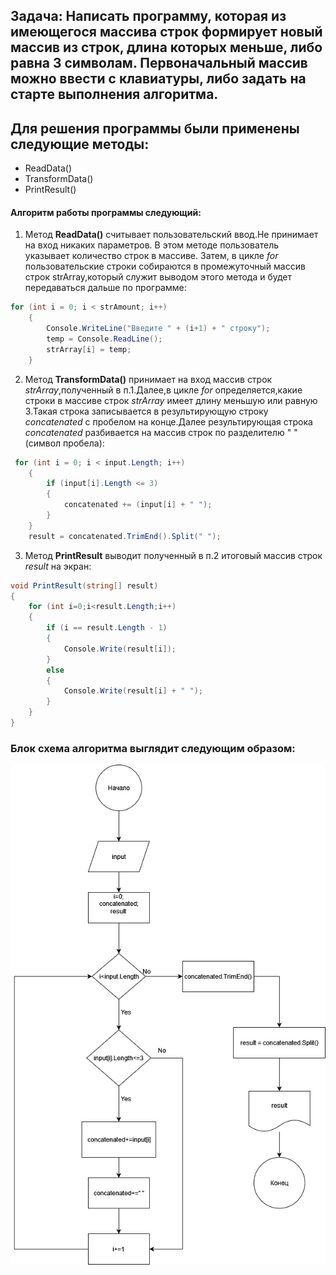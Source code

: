 ## Задача: Написать программу, которая из имеющегося массива строк формирует новый массив из строк, длина которых меньше, либо равна 3 символам. Первоначальный массив можно ввести с клавиатуры, либо задать на старте выполнения алгоритма.

## Для решения программы были применены следующие методы:

- ReadData()
- TransformData()
- PrintResult() 

#### Алгоритм работы программы следующий:
1. Метод **ReadData()** считывает пользовательский ввод.Не принимает на вход никаких параметров.
В этом методе пользователь указывает количество строк в массиве.
Затем, в цикле *for* пользовательские строки собираются в промежуточный массив строк strArray,который служит выводом этого метода и будет передаваться дальше по программе:
```C#
for (int i = 0; i < strAmount; i++)
    {
        Console.WriteLine("Введите " + (i+1) + " строку");
        temp = Console.ReadLine();
        strArray[i] = temp;
    }
```

2. Метод **TransformData()** принимает на вход массив строк *strArray*,полученный в п.1.Далее,в цикле *for* определяется,какие строки в массиве строк *strArray* имеет длину меньшую или равную 3.Такая строка записывается в результирующую строку *concatenated* с пробелом на конце.Далее результирующая строка *concatenated* разбивается на массив строк по разделителю " " (символ пробела):
```C#
 for (int i = 0; i < input.Length; i++)
    {
        if (input[i].Length <= 3)
        {
            concatenated += (input[i] + " ");
        }
    }
    result = concatenated.TrimEnd().Split(" ");
```
3. Метод **PrintResult** выводит полученный в п.2 итоговый массив строк *result* на экран:
```C#
void PrintResult(string[] result)
{
    for (int i=0;i<result.Length;i++)
    {
        if (i == result.Length - 1)
        {
            Console.Write(result[i]);
        }
        else
        {
            Console.Write(result[i] + " ");
        }
    }
}
```

### Блок схема алгоритма выглядит следующим образом:
![Текст описания](/Блок-схема%20алгоритма.png)